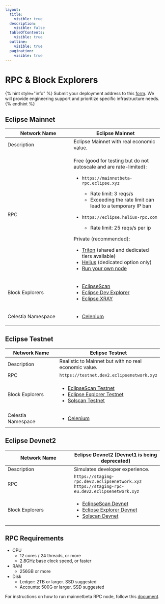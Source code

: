 ```yaml
---
layout:
  title:
    visible: true
  description:
    visible: false
  tableOfContents:
    visible: true
  outline:
    visible: true
  pagination:
    visible: true
---
```


# RPC & Block Explorers

{% hint style="info" %}
Submit your deployment address to this [form](https://forms.gle/yJfFABQDPmpvgzAf7). We will provide engineering support and prioritize specific infrastructure needs.
{% endhint %}

## Eclipse Mainnet

<table><thead><tr><th width="199">Network Name</th><th>Eclipse Mainnet</th></tr></thead><tbody><tr><td>Description</td><td>Eclipse Mainnet with real economic value. </td></tr><tr><td>RPC</td><td><p>Free (good for testing but do not autoscale and are rate-limited):</p><ul><li><p><code>https://mainnetbeta-rpc.eclipse.xyz</code></p><ul><li>Rate limit: 3 reqs/s</li><li>Exceeding the rate limit can lead to a temporary IP ban</li></ul></li><li><p><code>https://eclipse.helius-rpc.com</code></p><ul><li>Rate limit: 25 reqs/s per ip</li></ul></li></ul><p>Private (recommended):</p><ul><li><a href="https://docs.google.com/forms/d/e/1FAIpQLSdrpgSCa4PSOWFKH8elf4UBptCHKbWN0BL0NxFLV_z_K2DF-g/viewform">Triton</a> (shared and dedicated tiers available)</li><li><a href="https://www.helius.dev/">Helius</a> (dedicated option only)</li><li><a href="./#rpc-requirements">Run your own node</a></li></ul></td></tr><tr><td>Block Explorers</td><td><ul><li><a href="https://eclipsescan.xyz/">EclipseScan</a></li><li><a href="https://explorer.eclipse.xyz/">Eclipse Dev Explorer</a></li><li><a href="https://www.eclipsexray.id/">Eclipse XRAY</a></li></ul></td></tr><tr><td>Celestia Namespace</td><td><ul><li><a href="https://celenium.io/namespace/00000000000000000000000000000000000000000065636c69707365?tab=Blobs">Celenium</a></li></ul></td></tr></tbody></table>

## Eclipse Testnet

<table><thead><tr><th width="199">Network Name</th><th>Eclipse Testnet</th></tr></thead><tbody><tr><td>Description</td><td>Realistic to Mainnet but with no real economic value.</td></tr><tr><td>RPC</td><td><code>https://testnet.dev2.eclipsenetwork.xyz</code></td></tr><tr><td>Block Explorers</td><td><ul><li><a href="https://eclipsescan.xyz/?cluster=testnet">EclipseScan Testnet</a></li><li><a href="https://explorer.dev.eclipsenetwork.xyz/?cluster=testnet">Eclipse Explorer Testnet</a></li><li><a href="https://solscan.io/?cluster=custom&#x26;customUrl=https%3A%2F%2Ftestnet.dev2.eclipsenetwork.xyz">Solscan Testnet</a></li></ul></td></tr><tr><td>Celestia Namespace</td><td><ul><li><a href="https://mocha-4.celenium.io/namespace/0000000000000000000000000000000000000000000065636c74330a?tab=Blobs">Celenium</a></li></ul></td></tr></tbody></table>

## Eclipse Devnet2

<table><thead><tr><th width="200">Network Name</th><th>Eclipse Devnet2 (Devnet1 is being deprecated)</th></tr></thead><tbody><tr><td>Description</td><td>Simulates developer experience.</td></tr><tr><td>RPC</td><td><code>https://staging-rpc.dev2.eclipsenetwork.xyz</code><br><code>https://staging-rpc-eu.dev2.eclipsenetwork.xyz</code></td></tr><tr><td>Block Explorers</td><td><ul><li><a href="https://eclipsescan.xyz/?cluster=devnet">EclipseScan Devnet</a></li><li><a href="https://explorer.dev.eclipsenetwork.xyz/">Eclipse Explorer Devnet</a></li><li><a href="https://solscan.io/?cluster=custom&#x26;customUrl=https%3A%2F%2Fstaging-rpc.dev2.eclipsenetwork.xyz">Solscan Devnet</a></li></ul></td></tr></tbody></table>

## RPC Requirements

* CPU
  * 12 cores / 24 threads, or more
  * 2.8GHz base clock speed, or faster
* RAM
  * 256GB or more
* Disk
  * Ledger: 2TB or larger. SSD suggested
  * Accounts: 500G or larger. SSD suggested

For instructions on how to run mainnetbeta RPC node, follow this [document](https://eclipsebuilders.notion.site/How-to-run-mainnetbeta-RPC-node-19eb6f80e8d34b54838b03995d3f9865).
